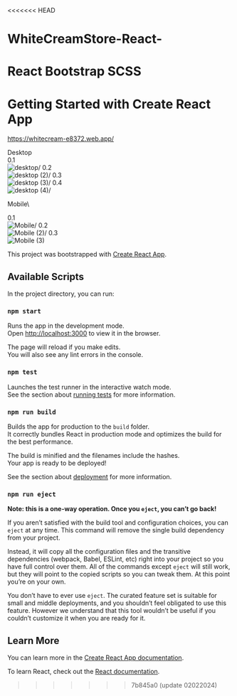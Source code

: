 <<<<<<< HEAD
# WhiteCreamStore-React-
React Bootstrap SCSS
=======
# Getting Started with Create React App
https://whitecream-e8372.web.app/

Desktop\
0.1\
![desktop](https://github.com/KhunThynne/WhiteCreamStore-React-/assets/88494232/d98e3673-1205-4540-8b6c-a916d7887413)/
0.2\
![desktop (2)](https://github.com/KhunThynne/WhiteCreamStore-React-/assets/88494232/28de366b-3b1e-44a6-bb33-d9da4fb2c8cc)/
0.3\
![desktop (3)](https://github.com/KhunThynne/WhiteCreamStore-React-/assets/88494232/cb4a10f4-d4bb-47a4-a961-da27ad9d3271)/
0.4\
![desktop (4)](https://github.com/KhunThynne/WhiteCreamStore-React-/assets/88494232/7512930f-d1e1-4832-934c-ecd7403e7dec)/

Mobile\

0.1\
![Mobile](https://github.com/KhunThynne/WhiteCreamStore-React-/assets/88494232/98fd3e6a-8dee-4173-bc79-e31f8bc70010)/
0.2\
![Mobile (2)](https://github.com/KhunThynne/WhiteCreamStore-React-/assets/88494232/2bb0638c-a2b3-48f7-9f1a-5ca22cec80da)/
0.3\
![Mobile (3)](https://github.com/KhunThynne/WhiteCreamStore-React-/assets/88494232/e98b7d01-081d-4c7f-a27c-023de33b0d97)






This project was bootstrapped with [Create React App](https://github.com/facebook/create-react-app).

## Available Scripts

In the project directory, you can run:

### `npm start`

Runs the app in the development mode.\
Open [http://localhost:3000](http://localhost:3000) to view it in the browser.

The page will reload if you make edits.\
You will also see any lint errors in the console.

### `npm test`

Launches the test runner in the interactive watch mode.\
See the section about [running tests](https://facebook.github.io/create-react-app/docs/running-tests) for more information.

### `npm run build`

Builds the app for production to the `build` folder.\
It correctly bundles React in production mode and optimizes the build for the best performance.

The build is minified and the filenames include the hashes.\
Your app is ready to be deployed!

See the section about [deployment](https://facebook.github.io/create-react-app/docs/deployment) for more information.

### `npm run eject`

**Note: this is a one-way operation. Once you `eject`, you can’t go back!**

If you aren’t satisfied with the build tool and configuration choices, you can `eject` at any time. This command will remove the single build dependency from your project.

Instead, it will copy all the configuration files and the transitive dependencies (webpack, Babel, ESLint, etc) right into your project so you have full control over them. All of the commands except `eject` will still work, but they will point to the copied scripts so you can tweak them. At this point you’re on your own.

You don’t have to ever use `eject`. The curated feature set is suitable for small and middle deployments, and you shouldn’t feel obligated to use this feature. However we understand that this tool wouldn’t be useful if you couldn’t customize it when you are ready for it.

## Learn More

You can learn more in the [Create React App documentation](https://facebook.github.io/create-react-app/docs/getting-started).

To learn React, check out the [React documentation](https://reactjs.org/).
>>>>>>> 7b845a0 (update 02022024)
